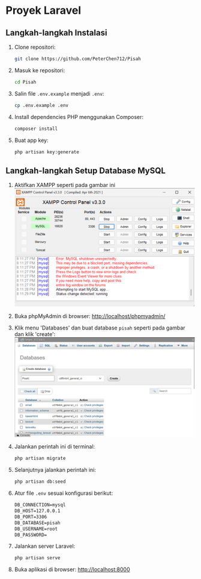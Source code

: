 # Proyek Laravel 

## Langkah-langkah Instalasi

1. Clone repositori:
    ```bash
    git clone https://github.com/PeterChen712/Pisah
    ```

2. Masuk ke repositori:
    ```bash 
    cd Pisah
    ```

3. Salin file `.env.example` menjadi `.env`:
    ```bash
    cp .env.example .env
    ```

4. Install dependencies PHP menggunakan Composer:
    ```bash
    composer install
    ```

5. Buat app key:
    ```bash
    php artisan key:generate
    ```

## Langkah-langkah Setup Database MySQL

1. Aktifkan XAMPP seperti pada gambar ini
    ![XAMPP](README/step1.png)

2. Buka phpMyAdmin di browser:
    [http://localhost/phpmyadmin/](http://localhost/phpmyadmin/)

3. Klik menu 'Databases' dan buat database `pisah` seperti pada gambar dan klik 'create':
    ![DB](README/step2.png)

4. Jalankan perintah ini di terminal:
    ```bash
    php artisan migrate
    ```

5. Selanjutnya jalankan perintah ini:
    ```bash
    php artisan db:seed
    ```

6. Atur file `.env` sesuai konfigurasi berikut:
    ```env
    DB_CONNECTION=mysql
    DB_HOST=127.0.0.1
    DB_PORT=3306
    DB_DATABASE=pisah
    DB_USERNAME=root
    DB_PASSWORD=
    ```

7. Jalankan server Laravel:
    ```bash
    php artisan serve
    ```

8. Buka aplikasi di browser:
    [http://localhost:8000](http://localhost:8000)
